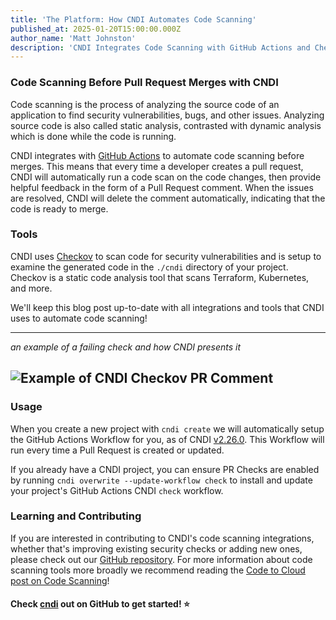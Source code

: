 ```yaml
---
title: 'The Platform: How CNDI Automates Code Scanning'
published_at: 2025-01-20T15:00:00.000Z
author_name: 'Matt Johnston'
description: 'CNDI Integrates Code Scanning with GitHub Actions and Checkov'
---
```


### Code Scanning Before Pull Request Merges with CNDI

Code scanning is the process of analyzing the source code of an application to
find security vulnerabilities, bugs, and other issues. Analyzing source code is
also called static analysis, contrasted with dynamic analysis which is done
while the code is running.

CNDI integrates with [GitHub Actions](https://docs.github.com/en/actions) to
automate code scanning before merges. This means that every time a developer
creates a pull request, CNDI will automatically run a code scan on the code
changes, then provide helpful feedback in the form of a Pull Request comment.
When the issues are resolved, CNDI will delete the comment automatically,
indicating that the code is ready to merge.

### Tools

CNDI uses [Checkov](https://www.checkov.io/) to scan code for security
vulnerabilities and is setup to examine the generated code in the `./cndi`
directory of your project. Checkov is a static code analysis tool that scans
Terraform, Kubernetes, and more.

We'll keep this blog post up-to-date with all integrations and tools that CNDI
uses to automate code scanning!

---
*an example of a failing check and how CNDI presents it*

![Example of CNDI Checkov PR Comment](/images/blog/cndi-checks/example-comment.png)
---

### Usage

When you create a new project with `cndi create` we will automatically setup the
GitHub Actions Workflow for you, as of CNDI
[v2.26.0](https://github.com/polyseam/cndi/releases/v2.26.0). This Workflow will
run every time a Pull Request is created or updated.

If you already have a CNDI project, you can ensure PR Checks are enabled by
running `cndi overwrite --update-workflow check` to install and update your
project's GitHub Actions CNDI `check` workflow.

### Learning and Contributing

If you are interested in contributing to CNDI's code scanning integrations,
whether that's improving existing security checks or adding new ones, please
check out our [GitHub repository](https://github.com/polyseam/cndi). For more
information about code scanning tools more broadly we recommend reading the
[Code to Cloud post on Code Scanning](https://codetocloud.io/p/infrastructure-as-code-and-scanning-tools)!

#### Check [cndi](https://cndi.run/gh?utm_content=blog_cndi-checks&utm_campaign=cndi-checks_blog&utm_source=https://cndi.dev/blog/cndi-checks&utm_medium=blog&utm_id=8111) out on GitHub to get started! ⭐️
